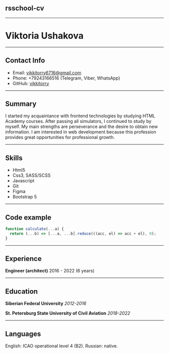 ## rsschool-cv

---

# Viktoria Ushakova

---

## Contact Info

- Email: vikkitorry6716@gmail.com
- Phone: +79243166516 (Telegram, Viber, WhatsApp)
- GitHub: [vikkitorry](https://github.com/vikkitorry)

---

## Summary

I started my acquaintance with frontend technologies by studying HTML Academy courses. After passing all simulators, I continued to study by myself. My main strengths are perseverance and the desire to obtain new information. I am interested in web development because this profession provides great opportunities for professional growth.

---

## Skills

- Html5
- Css3, SASS/SCSS
- Javascript
- Git
- Figma
- Bootstrap 5

---

## Code example

```javascript
function calculate(...a) {
  return (...b) => [...a, ...b].reduce(((acc, el) => acc + el), 0);
}
```

---

## Experience

**Engineer (architect)**
2016 - 2022 (6 years)

---

## Education

**Siberian Federal University**
*2012-2016*

**St. Petersburg State University of Civil Aviation**
*2018-2022*

---

## Languages

English: ICAO operational level 4 (B2).
Russian: native.
